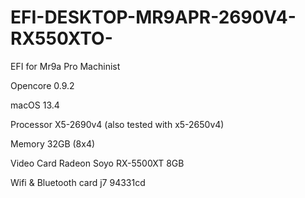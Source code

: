 # EFI-DESKTOP-MR9APR-2690V4-RX550XTO-

EFI for Mr9a Pro Machinist

Opencore 0.9.2

macOS 13.4

Processor X5-2690v4 (also tested with x5-2650v4)

Memory 32GB (8x4)

Video Card Radeon Soyo RX-5500XT 8GB

Wifi & Bluetooth card j7 94331cd

